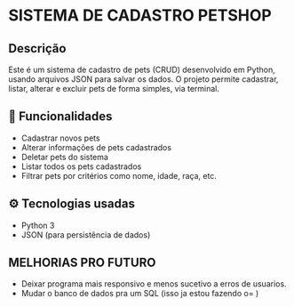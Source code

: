 # SISTEMA DE CADASTRO PETSHOP

## Descrição
Este é um sistema de cadastro de pets (CRUD) desenvolvido em Python, usando arquivos JSON para salvar os dados. O projeto permite cadastrar, listar, alterar e excluir pets de forma simples, via terminal.

## 🚀 Funcionalidades
- Cadastrar novos pets
- Alterar informações de pets cadastrados
- Deletar pets do sistema
- Listar todos os pets cadastrados
- Filtrar pets por critérios como nome, idade, raça, etc.

## ⚙️ Tecnologias usadas
- Python 3
- JSON (para persistência de dados)


## MELHORIAS PRO FUTURO
- Deixar programa mais responsivo e menos sucetivo a erros de usuarios.
- Mudar o banco de dados pra um SQL (isso ja estou fazendo o= )